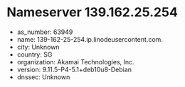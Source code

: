 # Nameserver 139.162.25.254

* as_number: 63949
* name: 139-162-25-254.ip.linodeusercontent.com.
* city: Unknown
* country: SG
* organization: Akamai Technologies, Inc.
* version: 9.11.5-P4-5.1+deb10u8-Debian
* dnssec: Unknown
